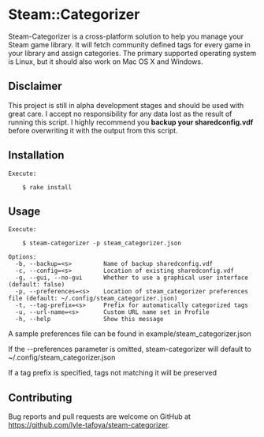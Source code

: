 # Steam::Categorizer

Steam-Categorizer is a cross-platform solution to help you manage your Steam game library. It will fetch community defined tags for every game in your library and assign categories. The primary supported operating system is Linux, but it should also work on Mac OS X and Windows.

## Disclaimer

This project is still in alpha development stages and should be used with great care. I accept no responsibility for any data lost as the result of running this script. I highly recommend you **backup your sharedconfig.vdf** before overwriting it with the output from this script.

## Installation

```
Execute:

    $ rake install
```
## Usage
```
Execute:

    $ steam-categorizer -p steam_categorizer.json

Options:
  -b, --backup=<s>         Name of backup sharedconfig.vdf
  -c, --config=<s>         Location of existing sharedconfig.vdf
  -g, --gui, --no-gui      Whether to use a graphical user interface (default: false)
  -p, --preferences=<s>    Location of steam_categorizer preferences file (default: ~/.config/steam_categorizer.json)
  -t, --tag-prefix=<s>     Prefix for automatically categorized tags
  -u, --url-name=<s>       Custom URL name set in Profile
  -h, --help               Show this message
```
A sample preferences file can be found in example/steam_categorizer.json

If the --preferences parameter is omitted, steam-categorizer will default to ~/.config/steam_categorizer.json

If a tag prefix is specified, tags not matching it will be preserved

## Contributing

Bug reports and pull requests are welcome on GitHub at https://github.com/lyle-tafoya/steam-categorizer.
